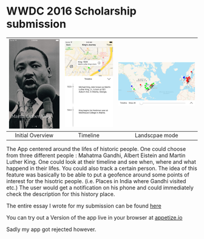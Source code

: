 # WWDC 2016 Scholarship submission

| ![Overview](https://raw.githubusercontent.com/Hadjimina/WWDC2016/master/People%20Overview.png)  | ![Timeline](https://github.com/Hadjimina/WWDC2016/blob/master/Portrait%20mode%20with%20timeline.png) | ![Landscape](https://raw.githubusercontent.com/Hadjimina/WWDC2016/master/Landscape%20Mode.png) |
|:---:|:---:|:---:|
| Initial Overview| Timeline | Landscpae mode |

The App centered around the lifes of historic people. One could choose from three different people : Mahatma Gandhi, Albert Eistein and Martin Luther King. One could look at their timeline and see when, where and what happend in their lifes. 
You could also track a certain person. The idea of this feature was basically to be able to put a geofence around some points of interest for the hisotric people. (i.e. Places in India where Gandhi visited etc.) The user would get a notification on his phone and could immediately check the description for this history place. 

The entire essay I wrote for my submission can be found [here](https://github.com/Hadjimina/WWDC2016/blob/master/essay.md)

You can try out a Version of the app live in your browser at [appetize.io](https://appetize.io/app/4fjuwtn1y50vvd1nzupkkb7rxc?device=iphone6plus&scale=50&orientation=portrait&osVersion=9.3)

Sadly my app got rejected however.
